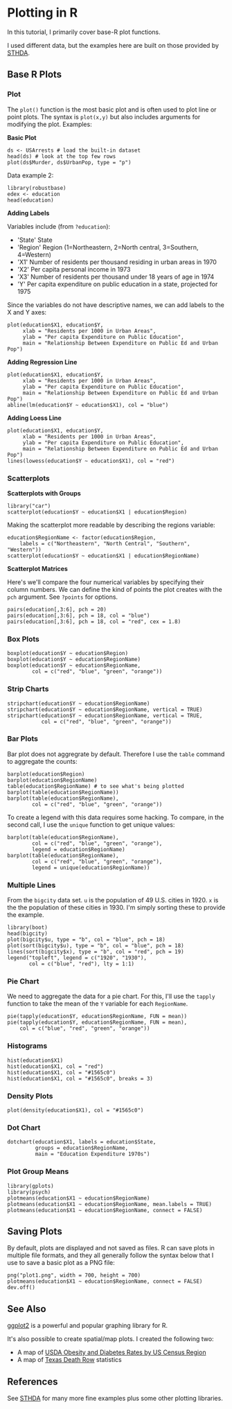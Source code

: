 # Plotting in R

In this tutorial, I primarily cover base-R plot functions.

I used different data, but the examples here are built on those provided by
[STHDA][1].

## Base R Plots

### Plot

The `plot()` function is the most basic plot and is often used to plot line or
point plots. The syntax is `plot(x,y)` but also includes arguments for
modifying the plot. Examples:

**Basic Plot**

```
ds <- USArrests # load the built-in dataset
head(ds) # look at the top few rows
plot(ds$Murder, ds$UrbanPop, type = "p")
```

Data example 2:

```
library(robustbase)
edex <- education
head(education)
```

**Adding Labels**

Variables include (from `?education`):

- 'State' State
- 'Region' Region (1=Northeastern, 2=North central, 3=Southern, 4=Western)
- 'X1' Number of residents per thousand residing in urban areas in 1970
- 'X2' Per capita personal income in 1973
- 'X3' Number of residents per thousand under 18 years of age in 1974
- 'Y' Per capita expenditure on public education in a state, projected for 1975

Since the variables do not have descriptive names, we can add labels to the X and Y axes:

```
plot(education$X1, education$Y,
     xlab = "Residents per 1000 in Urban Areas",
     ylab = "Per capita Expenditure on Public Education",
     main = "Relationship Between Expenditure on Public Ed and Urban Pop")
```

**Adding Regression Line**

```
plot(education$X1, education$Y,
     xlab = "Residents per 1000 in Urban Areas",
     ylab = "Per capita Expenditure on Public Education",
     main = "Relationship Between Expenditure on Public Ed and Urban Pop")
abline(lm(education$Y ~ education$X1), col = "blue")
```

**Adding Loess Line**

```
plot(education$X1, education$Y,
     xlab = "Residents per 1000 in Urban Areas",
     ylab = "Per capita Expenditure on Public Education",
     main = "Relationship Between Expenditure on Public Ed and Urban Pop")
lines(lowess(education$Y ~ education$X1), col = "red")
```

### Scatterplots

**Scatterplots with Groups**

```
library("car")
scatterplot(education$Y ~ education$X1 | education$Region)
```

Making the scatterplot more readable by describing the regions variable:

```
education$RegionName <- factor(education$Region,
    labels = c("Northeastern", "North Central", "Southern", "Western"))
scatterplot(education$Y ~ education$X1 | education$RegionName)
```

**Scatterplot Matrices**

Here's we'll compare the four numerical variables by specifying their column numbers. We can define the kind of points the plot creates with the `pch` argument. See `?points` for options.

```
pairs(education[,3:6], pch = 20)
pairs(education[,3:6], pch = 18, col = "blue")
pairs(education[,3:6], pch = 18, col = "red", cex = 1.8)
```

### Box Plots

```
boxplot(education$Y ~ education$Region)
boxplot(education$Y ~ education$RegionName)
boxplot(education$Y ~ education$RegionName,
        col = c("red", "blue", "green", "orange"))
```

### Strip Charts

```
stripchart(education$Y ~ education$RegionName)
stripchart(education$Y ~ education$RegionName, vertical = TRUE)
stripchart(education$Y ~ education$RegionName, vertical = TRUE,
           col = c("red", "blue", "green", "orange"))
```

### Bar Plots

Bar plot does not aggregrate by default. Therefore I use the `table` command to
aggregate the counts:

```
barplot(education$Region)
barplot(education$RegionName)
table(education$RegionName) # to see what's being plotted
barplot(table(education$RegionName))
barplot(table(education$RegionName),
        col = c("red", "blue", "green", "orange"))
```

To create a legend with this data requires some hacking. To compare, in the
second call, I use the `unique` function to get unique values:

```
barplot(table(education$RegionName),
        col = c("red", "blue", "green", "orange"),
        legend = education$RegionName)
barplot(table(education$RegionName),
        col = c("red", "blue", "green", "orange"),
        legend = unique(education$RegionName))
```

### Multiple Lines

From the `bigcity` data set. `u` is the population of 49 U.S. cities in 1920.
`x` is the the population of these cities in 1930. I'm simply sorting these to
provide the example.

```
library(boot)
head(bigcity)
plot(bigcity$u, type = "b", col = "blue", pch = 18)
plot(sort(bigcity$u), type = "b", col = "blue", pch = 18)
lines(sort(bigcity$x), type = "b", col = "red", pch = 19)
legend("topleft", legend = c("1920", "1930"),
       col = c("blue", "red"), lty = 1:1)
```

### Pie Chart

We need to aggregate the data for a pie chart. For this, I'll use the `tapply`
function to take the mean of the `Y` variable for each `RegionName`.

```
pie(tapply(education$Y, education$RegionName, FUN = mean))
pie(tapply(education$Y, education$RegionName, FUN = mean),
    col = c("blue", "red", "green", "orange"))
```

### Histograms

```
hist(education$X1)
hist(education$X1, col = "red")
hist(education$X1, col = "#1565c0")
hist(education$X1, col = "#1565c0", breaks = 3)
```

### Density Plots

```
plot(density(education$X1), col = "#1565c0")
```

### Dot Chart

```
dotchart(education$X1, labels = education$State,
         groups = education$RegionName,
         main = "Education Expenditure 1970s")
```

### Plot Group Means

```
library(gplots)
library(psych)
plotmeans(education$X1 ~ education$RegionName)
plotmeans(education$X1 ~ education$RegionName, mean.labels = TRUE)
plotmeans(education$X1 ~ education$RegionName, connect = FALSE)
```

## Saving Plots

By default, plots are displayed and not saved as files. R can save plots in
multiple file formats, and they all generally follow the syntax below that
I use to save a basic plot as a PNG file:

```
png("plot1.png", width = 700, height = 700)
plotmeans(education$X1 ~ education$RegionName, connect = FALSE)
dev.off()
```

## See Also

[ggplot2][2] is a powerful and popular graphing library for R.

It's also possible to create spatial/map plots. I created the following two:

- A map of [USDA Obesity and Diabetes Rates by US Census Region][3]
- A map of [Texas Death Row][4] statistics

## References

See [STHDA][1] for many more fine examples plus some other plotting libraries.

[1]:http://www.sthda.com/english/wiki/r-base-graphs
[2]:https://ggplot2.tidyverse.org/
[3]:https://rpubs.com/seancsb/52342
[4]:https://rpubs.com/seancsb/6832
